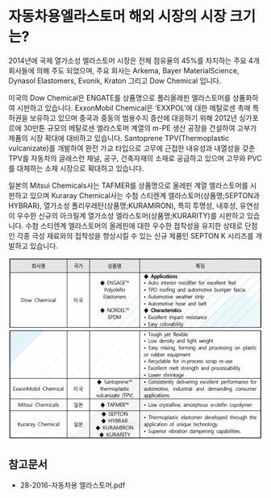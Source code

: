 # 자동차용엘라스토머 해외 시장의 시장 크기는?

2014년에 국제 열가소성 엘라스토머 시장은 전체 점유율의 45%를 차지하는 주요 4개 회사들에 의해 주도 되었으며, 주요 회사는 Arkema, Bayer MaterialScience, Dynasol Elastomers, Evonik, Kraton 그리고 Dow Chemical 입니다. 

미국의 Dow Chemical은 ENGATE를 상품명으로 폴리올레핀 엘라스토머를 상품화하여 시판하고 있습니다. 
ExxonMobil Chemical은 ‘EXXPOL'에 대한 메탈로센 촉매 특허권을 보유하고 있으며 중국과 중동의 범용수지 증산에 대응하기 위해 2012년 싱가포르에 30만톤 규모의 메탈로센 엘라스토머 계열의 m-PE 생산 공장을 건설하여 고부가 제품의 시장 확대에 대비하고 있습니다.
Santoprene TPV(Thermoplastic vulcanizate)를 개발하여 완전 가교 타입으로 고무에 근접한 내유성과 내열성을 갖춘 TPV를 자동차의 글래스런 채널, 공구, 건축자재의 소재로 공급하고 있으며 고무와 PVC를 대체하는 소재 시장으로 확대하고 있습니다.

일본의 Mitsui Chemicals사는 TAFMER를 상품명으로 올레핀 계열 엘라스토머를 시판하고 있으며 Kuraray Chemical사는 수첨 스티렌계 엘라스토머(상품명;SEPTON과 HYBRAR), 열가소성 폴리우레탄(상품명;KURAMIRON), 특히 투명성, 내후성, 유연성이 우수한 신규의 아크릴계 열가소성 엘라스토머(상품명;KURARITY)를 시판하고 있습니다. 
수첨 스티렌계 엘라스토머의 올레핀에 대한 우수한 접착성을 유지한 상태로 단점인 각종 극성 재료와의 접착성을 향상시킬 수 있는 신규 제품인 SEPTON K 시리즈를 개발하고 있습니다.

![](./images/자동차용엘라스토머_Q13_1_3.PNG)
![](./images/자동차용엘라스토머_Q13_1_3_.PNG)

## 참고문서
- 28-2016-자동차용 엘라스토머.pdf